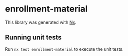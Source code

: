 # enrollment-material

This library was generated with [Nx](https://nx.dev).

## Running unit tests

Run `nx test enrollment-material` to execute the unit tests.
